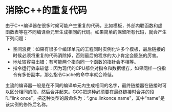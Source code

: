 # 消除C++的重复代码

由于C++编译器在很多时候可能产生重复的代码，比如模板，外部内联函数和虚函数表等在不同编译单元里生成相同的代码。如果简单的保留所有代码，就会产生下列问题：

- 空间浪费：如果有很多个编译单元的工程同时实例化许多个模板，最后链接的时候必须将重复的代码消除掉，否则最后的程序的大小肯定会膨胀的厉害。
- 地址较容易出错：有可能两个指向同一个函数的指针会不相等。
- 指令运行效率较低：因为现代的CPU都会对指令和数据缓存，如果同样一份指令有多份副本，那么指令Cache的命中率就会降低。

主流的编译器一般是在不同的编译单元内生成相同的名字，最终链接器在链接时可以区分相同的段，然后合并起来。GCC把这种必须要在最终链接时合并的段叫“link once”。把这种类型的段命名为：“.gnu.linkonce.name”，其中“name”是该实例的修饰后名称。